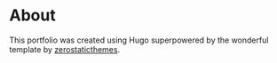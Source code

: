 # About
This portfolio was created using Hugo superpowered by the wonderful template by [zerostaticthemes](https://github.com/zerostaticthemes).
